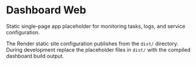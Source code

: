 # Dashboard Web

Static single-page app placeholder for monitoring tasks, logs, and service configuration.

The Render static site configuration publishes from the `dist/` directory. During development replace the placeholder files in `dist/` with the compiled dashboard build output.
